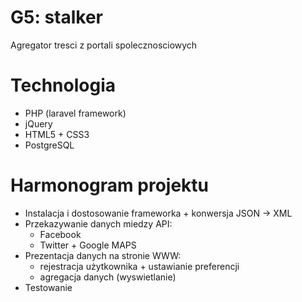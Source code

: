 # G5: stalker
Agregator tresci z portali spolecznosciowych

# Technologia
- PHP (laravel framework)
- jQuery
- HTML5 + CSS3
- PostgreSQL

# Harmonogram projektu
- Instalacja i dostosowanie frameworka + konwersja JSON -> XML
- Przekazywanie danych miedzy API:
  - Facebook
  - Twitter + Google MAPS
- Prezentacja danych na stronie WWW:
  - rejestracja użytkownika + ustawianie preferencji
  - agregacja danych (wyswietlanie)
- Testowanie
